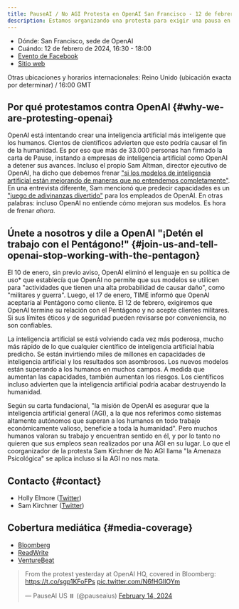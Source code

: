 ```yaml
---
title: PauseAI / No AGI Protesta en OpenAI San Francisco - 12 de febrero de 2024
description: Estamos organizando una protesta para exigir una pausa en el desarrollo peligroso de inteligencia artificial.
---
```


 <!-- fin de metadatos de frontmatter, las rayas anteriores deben permanecer -->

<script>
    import WidgetConsent from '$lib/components/widget-consent/WidgetConsent.svelte'
</script>

- Dónde: San Francisco, sede de OpenAI
- Cuándo: 12 de febrero de 2024, 16:30 - 18:00
- [Evento de Facebook](https://fb.me/e/78BzWmaaj)
- [Sitio web](https://openaiprotest.com/)

Otras ubicaciones y horarios internacionales:
Reino Unido (ubicación exacta por determinar) / 16:00 GMT

## Por qué protestamos contra OpenAI {#why-we-are-protesting-openai}

OpenAI está intentando crear una inteligencia artificial más inteligente que los humanos.
Cientos de científicos advierten que esto podría causar el fin de la humanidad.
Es por eso que más de 33.000 personas han firmado la carta de Pause, instando a empresas de inteligencia artificial como OpenAI a detener sus avances.
Incluso el propio Sam Altman, director ejecutivo de OpenAI, ha dicho que debemos frenar ["si los modelos de inteligencia artificial están mejorando de maneras que no entendemos completamente"](https://time.com/6288584/openai-sam-altman-full-interview/).
En una entrevista diferente, Sam mencionó que predecir capacidades es un ["juego de adivinanzas divertido"](https://www.ft.com/content/dd9ba2f6-f509-42f0-8e97-4271c7b84ded) para los empleados de OpenAI.
En otras palabras: incluso OpenAI no entiende cómo mejoran sus modelos.
Es hora de frenar _ahora_.

## Únete a nosotros y dile a OpenAI "¡Detén el trabajo con el Pentágono!" {#join-us-and-tell-openai-stop-working-with-the-pentagon}

El 10 de enero, sin previo aviso, OpenAI eliminó el lenguaje en su política de uso\* que establecía que OpenAI no permite que sus modelos se utilicen para "actividades que tienen una alta probabilidad de causar daño", como "militares y guerra". Luego, el 17 de enero, TIME informó que OpenAI aceptaría al Pentágono como cliente. El 12 de febrero, exigiremos que OpenAI termine su relación con el Pentágono y no acepte clientes militares. Si sus límites éticos y de seguridad pueden revisarse por conveniencia, no son confiables.

La inteligencia artificial se está volviendo cada vez más poderosa, mucho más rápido de lo que cualquier científico de inteligencia artificial había predicho. Se están invirtiendo miles de millones en capacidades de inteligencia artificial y los resultados son asombrosos. Los nuevos modelos están superando a los humanos en muchos campos. A medida que aumentan las capacidades, también aumentan los riesgos. Los científicos incluso advierten que la inteligencia artificial podría acabar destruyendo la humanidad.

Según su carta fundacional, "la misión de OpenAI es asegurar que la inteligencia artificial general (AGI), a la que nos referimos como sistemas altamente autónomos que superan a los humanos en todo trabajo económicamente valioso, beneficie a toda la humanidad". Pero muchos humanos valoran su trabajo y encuentran sentido en él, y por lo tanto no quieren que sus empleos sean realizados por una AGI en su lugar. Lo que el coorganizador de la protesta Sam Kirchner de No AGI llama "la Amenaza Psicológica" se aplica incluso si la AGI no nos mata.

## Contacto {#contact}

- Holly Elmore ([Twitter](https://twitter.com/ilex_ulmus))
- Sam Kirchner ([Twitter](https://twitter.com/No_AGI_))

## Cobertura mediática {#media-coverage}

- [Bloomberg](https://www.bloomberg.com/news/newsletters/2024-02-13/ai-protest-at-openai-hq-in-san-francisco-focuses-on-military-work)
- [ReadWrite](https://readwrite.com/stop-working-with-pentagon-openai-staff-face-protests/)
- [VentureBeat](https://venturebeat.com/ai/protesters-gather-outside-openai-office-opposing-military-ai-and-agi/)

<WidgetConsent>
<div>
<blockquote class="twitter-tweet"><p lang="en" dir="ltr">From the protest yesterday at OpenAI HQ, covered in Bloomberg: <a href="https://t.co/sgp1KFoFPs">https://t.co/sgp1KFoFPs</a> <a href="https://t.co/N6fHGIlOYm">pic.twitter.com/N6fHGIlOYm</a></p>&mdash; PauseAI US ⏸️ (@pauseaius) <a href="https://twitter.com/pauseaius/status/1757604719047114786?ref_src=twsrc%5Etfw">February 14, 2024</a></blockquote> <script async src="https://platform.twitter.com/widgets.js" charset="utf-8"></script>
</div>
</WidgetConsent>
